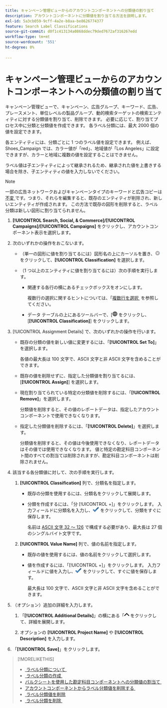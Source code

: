 ```yaml
---
title: キャンペーン管理ビューからのアカウントコンポーネントへの分類値の割り当て
description: アカウントコンポーネントに分類値を割り当てる方法を説明します。
exl-id: 5a3cb059-9cff-4a2e-b8aa-be8626774377
feature: Search Label Classifications
source-git-commit: d0f1c413134a0868ddec79ded7672af316267edd
workflow-type: tm+mt
source-wordcount: '551'
ht-degree: 0%

---
```


# キャンペーン管理ビューからのアカウントコンポーネントへの分類値の割り当て

キャンペーン管理ビューで、キャンペーン、広告グループ、キーワード、広告、プレースメント、単位レベルの製品グループ、動的検索ターゲットの検索エンティティに対する分類値を割り当て、削除できます。 必要に応じて、割り当てプロセス中に分類と分類値を作成できます。 各ラベル分類には、最大 2000 個の値を設定できます。

各エンティティには、分類ごとに 1 つのラベル値を設定できます。 例えば、Shoes_Campaign では、カラー値が「red」、地域値が「Los Angeles」に設定できますが、カラーと地域に複数の値を設定することはできません。

ラベル値は子エンティティによって継承されるため、継承された値を上書きする場合を除き、子エンティティの値を入力しないでください。

>[!NOTE]
>
>一部の広告ネットワークおよびキャンペーンタイプのキーワードと広告コピーは [&#x200B; 不変 &#x200B;](/help/search-social-commerce/campaign-management/faqs-campaigns.md) です。つまり、それらを編集すると、既存のエンティティが削除され、新しいエンティティが作成されます。 この方法で既存の図形を削除すると、ラベル分類は新しい図形に割り当てられません。

1. **[!UICONTROL Search, Social, & Commerce]/[!UICONTROL Campaigns]/[!UICONTROL Campaigns]** をクリックし、アカウントコンポーネント表示を選択します。

1. 次のいずれかの操作をおこないます。

   * （単一の図形に値を割り当てるには）図形名の上にカーソルを置き、![&#x200B; メニューボタン &#x200B;](/help/search-social-commerce/assets/arrow-dropdown-menu.png " メニューボタン ") をクリックして、**[!UICONTROL Classification]** を選択します。

   * （1 つ以上のエンティティに値を割り当てるには）次の手順を実行します。

      * 関連する各行の横にあるチェックボックスをオンにします。

        複数行の選択に関するヒントについては、「[&#x200B; 複数行を選択 &#x200B;](/help/search-social-commerce/common-tasks/navigation-editing-selection/multiple-rows-select.md) を参照してください。

      * データ テーブルの上にあるツールバーで、&lbrack;![&#x200B; その他 &#x200B;](/help/search-social-commerce/assets/more.png " を表示 ") をクリックし、[**[!UICONTROL Classification]**] をクリックします。

1. [!UICONTROL Assignment Details] で、次のいずれかの操作を行います。

   * 既存の分類の値を新しい値に変更するには、「**[!UICONTROL Set To]**」を選択します。

     各値の最大長は 100 文字で、ASCII 文字と非 ASCII 文字を含めることができます。

   * 既存の値を削除せずに、指定した分類値を割り当てるには、[**[!UICONTROL Assign]**] を選択します。

   * 現在割り当てられている特定の分類値を削除するには、「**[!UICONTROL Remove]**」を選択します。

     分類値を削除すると、その値のレポートデータは、指定したアカウントコンポーネントで使用できなくなります。

   * 指定した分類値を削除するには、「**[!UICONTROL Delete]**」を選択します。

     分類値を削除すると、その値は今後使用できなくなり、レポートデータはその値では使用できなくなります。 値と特定の勘定科目コンポーネント間のすべての割当ては削除されますが、勘定科目コンポーネントは削除されません。

1. 該当する各分類値に対して、次の手順を実行します。

   1. **[!UICONTROL Classification]** 列で、分類名を指定します。

      * 既存の分類を使用するには、分類名をクリックして展開します。

      * 分類を作成するには、「分 [!UICONTROL +]」をクリックします。 入力フィールドに分類名を入力し、![&#x200B; 保存 &#x200B;](/help/search-social-commerce/assets/select.png " 保存 ") をクリックして、分類をすぐに保存します。

        名前は [ASCII 文字 32 ～ 126](https://www.asciitable.com/) で構成する必要があり、最大長は 27 個のシングルバイト文字です。

   1. **[!UICONTROL Value Name]** 列で、値の名前を指定します。

      * 既存の値を使用するには、値の名前をクリックして選択します。

      * 値を作成するには、「[!UICONTROL +]」をクリックします。 入力フィールドに値を入力し、![&#x200B; 保存 &#x200B;](/help/search-social-commerce/assets/select.png " 保存 ") をクリックして、すぐに値を保存します。

        最大長は 100 文字で、ASCII 文字と非 ASCII 文字を含めることができます。

1. （オプション）追加の詳細を入力します。

   1. 「**[!UICONTROL Additional Details]**」の横にある「![&#x200B; 開く &#x200B;](/help/search-social-commerce/assets/chevron-up.png " 開く ") をクリックして、詳細を展開します。

   1. オプションの **[!UICONTROL Project Name]** や **[!UICONTROL Description]** を入力します。

1. 「**[!UICONTROL Save]**」をクリックします。

>[!MORELIKETHIS]
>
>* [&#x200B; ラベル分類について &#x200B;](classification-about.md)
>* [&#x200B; ラベル分類の作成 &#x200B;](classification-create.md)
>* [&#x200B; バルクシートを使用した勘定科目コンポーネントへの分類値の割当て &#x200B;](classification-values-assign-bulksheets.md)
>* [&#x200B; アカウントコンポーネントからラベル分類値を削除する &#x200B;](classification-values-remove.md)
>* [&#x200B; ラベル分類値を削除 &#x200B;](classification-values-delete.md)
>* [&#x200B; ラベル分類を削除 &#x200B;](classification-delete.md)
